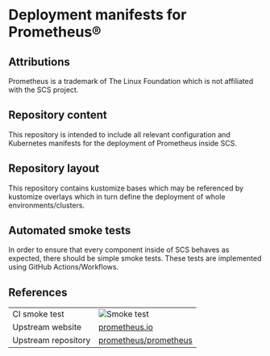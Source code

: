 # Deployment manifests for Prometheus®

## Attributions

Prometheus is a trademark of The Linux Foundation which is not affiliated with the SCS project.

## Repository content

This repository is intended to include all relevant configuration
and Kubernetes manifests for the deployment of Prometheus inside SCS.

## Repository layout

This repository contains kustomize bases which may be referenced by
kustomize overlays which in turn define the deployment of whole
environments/clusters.

## Automated smoke tests

In order to ensure that every component inside of SCS behaves as
expected, there should be simple smoke tests.
These tests are implemented using GitHub Actions/Workflows.

## References

| | |
| --- | --- |
| CI smoke test | ![Smoke test](https://github.com/SovereignCloudStack/k8s-prometheus/workflows/CI/badge.svg) |
| Upstream website | [prometheus.io](https://prometheus.io/) |
| Upstream repository | [prometheus/prometheus](https://github.com/prometheus/prometheus) |



